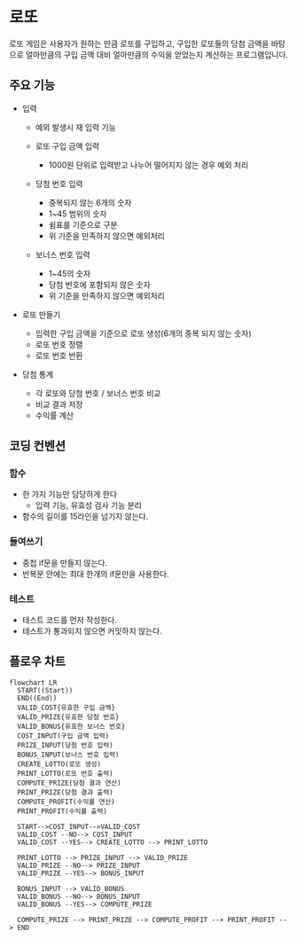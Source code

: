 # 로또

로또 게임은 사용자가 원하는 만큼 로또를 구입하고, 구입한 로또들의 당첨 금액을 바탕으로 얼마만큼의 구입 금액 대비 얼마만큼의 수익을 얻었는지 계산하는 프로그램입니다.

## 주요 기능

- 입력

  - 예외 발생시 재 입력 기능
  - 로또 구입 금액 입력
    - 1000원 단위로 입력받고 나누어 떨어지지 않는 경우 예외 처리
  - 당첨 번호 입력

    - 중복되지 않는 6개의 숫자
    - 1~45 범위의 숫자
    - 쉼표를 기준으로 구분
    - 위 기준을 만족하지 않으면 예외처리

  - 보너스 번호 입력
    - 1~45의 숫자
    - 당첨 번호에 포함되지 않은 숫자
    - 위 기준을 만족하지 않으면 예외처리

- 로또 만들기

  - 입력한 구입 금액을 기준으로 로또 생성(6개의 중복 되지 않는 숫자)
  - 로또 번호 정렬
  - 로또 번호 반환

- 당첨 통계
  - 각 로또와 당첨 번호 / 보너스 번호 비교
  - 비교 결과 저장
  - 수익률 계산

## 코딩 컨벤션

### 함수

- 한 가지 기능만 담당하게 한다
  - 입력 기능, 유효성 검사 기능 분리
- 함수의 길이를 15라인을 넘기지 않는다.

### 들여쓰기

- 중첩 if문을 만들지 않는다.
- 반복문 안에는 최대 한개의 if문만을 사용한다.

### 테스트

- 테스트 코드를 먼저 작성한다.
- 테스트가 통과되지 않으면 커밋하지 않는다.

## 플로우 차트

```mermaid
flowchart LR
  START((Start))
  END((End))
  VALID_COST{유효한 구입 금액}
  VALID_PRIZE{유효한 당첨 번호}
  VALID_BONUS{유효한 보너스 번호}
  COST_INPUT(구입 금액 입력)
  PRIZE_INPUT(당첨 번호 입력)
  BONUS_INPUT(보너스 번호 입력)
  CREATE_LOTTO(로또 생성)
  PRINT_LOTTO(로또 번호 출력)
  COMPUTE_PRIZE(당첨 결과 연산)
  PRINT_PRIZE(당첨 결과 출력)
  COMPUTE_PROFIT(수익률 연산)
  PRINT_PROFIT(수익률 출력)

  START-->COST_INPUT-->VALID_COST
  VALID_COST --NO--> COST_INPUT
  VALID_COST --YES--> CREATE_LOTTO --> PRINT_LOTTO

  PRINT_LOTTO --> PRIZE_INPUT --> VALID_PRIZE
  VALID_PRIZE --NO--> PRIZE_INPUT
  VALID_PRIZE --YES--> BONUS_INPUT

  BONUS_INPUT --> VALID_BONUS
  VALID_BONUS --NO--> BONUS_INPUT
  VALID_BONUS --YES--> COMPUTE_PRIZE

  COMPUTE_PRIZE --> PRINT_PRIZE --> COMPUTE_PROFIT --> PRINT_PROFIT --> END
```
